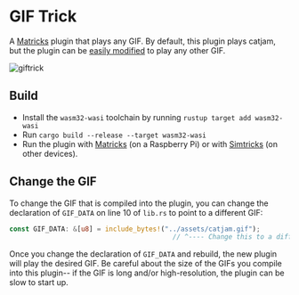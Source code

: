 # GIF Trick
A [Matricks](https://github.com/wymcg/matricks) plugin that plays any GIF. 
By default, this plugin plays catjam, but the plugin can be [easily modified](#change-the-gif) to play any other GIF.

![giftrick](https://github.com/wymcg/gif_trick/assets/3410869/31d2c778-9e17-4f59-9186-e865adf5dc71)

## Build
- Install the `wasm32-wasi` toolchain by running `rustup target add wasm32-wasi`
- Run `cargo build --release --target wasm32-wasi`
- Run the plugin with [Matricks](https://github.com/wymcg/matricks) (on a Raspberry Pi) or with [Simtricks](https://github.com/wymcg/simtricks) (on other devices).

## Change the GIF
To change the GIF that is compiled into the plugin, you can change the declaration of `GIF_DATA` on line 10 of `lib.rs` to point to a different GIF:

```rust
const GIF_DATA: &[u8] = include_bytes!("../assets/catjam.gif");
                                         // ^---- Change this to a different path and rebuild
```

Once you change the declaration of `GIF_DATA` and rebuild, the new plugin will play the desired GIF.
Be careful about the size of the GIFs you compile into this plugin-- if the GIF is long and/or high-resolution, the plugin can be slow to start up.
